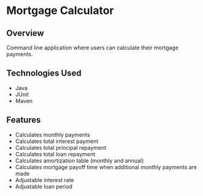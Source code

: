 # Mortgage Calculator
## Overview
 Command line application where users can calculate their mortgage payments.
## Technologies Used
* Java
* JUnit
* Maven
## Features 
* Calculates monthly payments 
* Calculates total interest payment 
* Calculates total principal repayment
* Calculates total loan repayment 
* Calculates amortization table (monthly and annual)
* Calculates mortgage payoff time when additional monthly payments are made
* Adjustable interest rate 
* Adjustable loan period

 